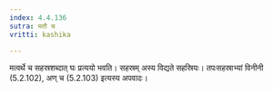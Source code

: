 ```yaml
---
index: 4.4.136
sutra: मतौ च
vritti: kashika

---
```

मत्वर्थे च सहस्रशब्दात् घः प्रत्ययो भवति। सहस्रम् अस्य विद्यते सहस्रियः। तपःसहस्राभ्यां विनीनी (5.2.102), अण् च (5.2.103) इत्यस्य अपवादः।